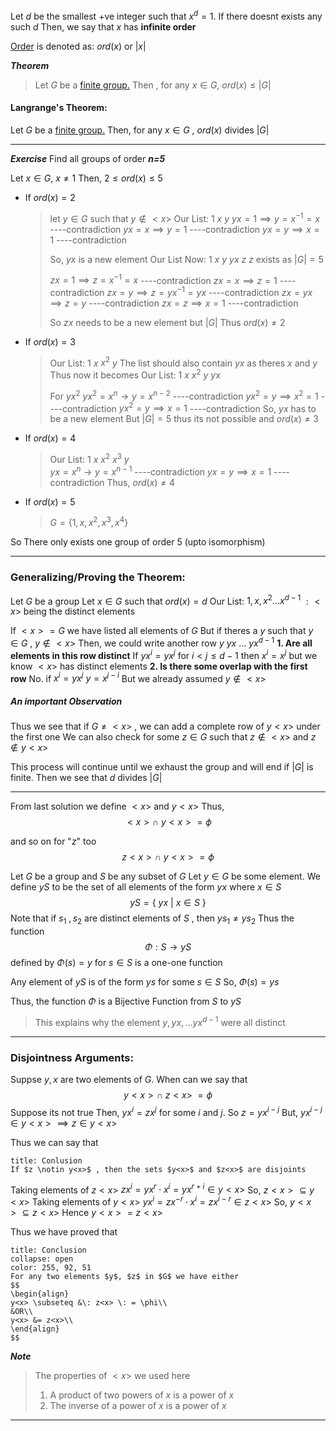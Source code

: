 Let $d$ be the smallest +ve integer such that $x^{d}=1$.
If there doesnt exists any such $d$ 
Then, we say that $x$ has **infinite order**

[Order](<Sub-Groups#Order of a Group>) is denoted as:  $ord(x)$ or $|x|$

***Theorem***
> Let $G$ be a [finite group.](<Sub-Groups#Order of a Group#Finite Groups>) Then , for any $x \in G$, 
> $ord(x) \leq |G|$


#### Langrange's Theorem:

Let $G$ be a [finite group.](<Sub-Groups#Order of a Group#Finite Groups>)
Then, for any $x \in G$ , $ord(x)$ divides $|G|$


-----------------------------------

***Exercise***
Find all groups of order ***n=5***

Let $x \in G$, $x \ne 1$
Then, $2 \leq ord(x) \leq 5$

- If $ord(x)=2$
  > let $y \in G$ such that $y \notin <x>$
  > Our List: $1$ $x$
  >               $y$
  > $yx=1 \implies y=x^{-1}=x$                    ----contradiction
  > $yx=x \implies y=1$                              ----contradiction
  > $yx=y \implies x=1$                              ----contradiction
  > 
  > So, $yx$ is a new element
  > Our List Now: 1  $x$
  >                        $y$  $yx$
  >                        $z$
  >$z$ exists as $|G|=5$ 
  >
  >$zx=1 \implies z=x^{-1}=x$                ----contradiction
  >$zx=x \implies z=1$                          ----contradiction
  >$zx = y \implies z=yx^{-1}=yx$            ----contradiction
  >$zx=yx \implies z=y$                        ----contradiction
  >$zx=z \implies x=1$                         ----contradiction
  >
  >So $zx$ needs to be a new element but $|G|$
  >Thus $ord(x)\neq 2$

- If $ord(x)=3$
  >Our List: $1$  $x$  $x^{2}$
  >              $y$
  > The list should also contain $yx$ as theres $x$ and $y$
  > Thus now it becomes
  > Our List:  $1$  $x$  $x^{2}$
  >                $y$  $yx$
  > 
  > For $yx^{2}$
  > $yx^{2}=x^{n} \rightarrow y=x^{n-2}$                ----contradiction
  > $yx^{2}=y \implies x^{2}=1$                 ----contradiction
  > $yx^{2}=y \implies x=1$                  ----contradiction
  > So, $yx$ has to be a new element
  > But $|G|=5$ thus its not possible and
  > $ord(x) \neq 3$
  
- If $ord(x)=4$
  > Our List:  $1$  $x$  $x^{2}$  $x^{3}$
  >                 $y$  
  > $yx=x^{n} \rightarrow y=x^{n-1}$               ----contradiction
  > $yx=y \implies x=1$                 ----contradiction
  > Thus,
  > $ord(x)\neq4$
   
- If $ord(x)=5$
  > $G = \{1, x, x^{2}, x^{3}, x^{4}\}$
  
So There only exists one group of order $5$ (upto isomorphism)

--------------------------------------

### Generalizing/Proving the Theorem:

Let $G$ be a group
Let $x \in G$ such that $ord(x)=d$
Our List: $1, x,x^{2}\dots x^{d-1}$      $:<x>$
being the distinct elements

If $<x> = G$ we have listed all elements of $G$
But if theres a $y$ such that $y \in G$ , $y \notin <x>$
Then, we could write another row 
$y$  $yx$  $\dots$  $yx^{d-1}$
	**1. Are all elements in this row distinct**
	   If $yx^{i}=yx^{j}$ for $i<j\leq d-1$
	   then $x^{i}=x^{j}$
	   but we know $<x>$ has distinct elements
	**2. Is there some overlap with the first row**
	   No.
	   if $x^{i}=yx^{j}$ 
	      $y=x^{j-i}$
	      But we already assumed $y \notin <x>$

##### An important Observation
Thus we see that if $G \neq <x>$ , we can add a complete row of $y<x>$ under the first one
We can also check for some $z \in G$ such that $z \notin <x>$ and $z \notin y<x>$

This process will continue until we exhaust the group and will end if $|G|$ is finite.
Then we see that $d$ divides $|G|$

----------------------------------

From last solution we define $<x>$ and $y<x>$ 
Thus, 
$$
<x> \cap \:y<x> = \phi
$$

and so on for "$z$" too
$$
z<x> \cap \: y<x> = \phi
$$

Let $G$ be a group and $S$ be any subset of $G$
Let $y \in G$ be some element.
We define $yS$ to be the set of all elements of the form $yx$ where $x \in S$
$$
yS = \{\:yx \:| \:x \in S \:\}
$$
Note that if $s_{1} \: ,s_{2}$ are distinct elements of $S$ , then $ys_{1} \neq ys_{2}$
Thus the function 
$$
\Phi : S \rightarrow yS 
$$
defined by $\Phi(s)=y$ for $s \in S$ is a one-one function

Any element of $yS$ is of the form $ys$ for some $s \in S$ 
So, $\Phi(s)=ys$

Thus, the function $\Phi$ is a Bijective Function from $S$ to $yS$
>This explains why the element $y, yx,\dots yx^{d-1}$ were all distinct

------------------------------------
### Disjointness Arguments:

Suppse $y,x$ are two elements of $G$. When can we say that 
$$
y<x> \cap \: z<x> \: = \phi
$$
Suppose its not true
Then, $yx^{i}=zx^{j}$ for some $i$ and $j$. So $z=yx^{i-j}$
But, $yx^{i-j} \in y<x> \implies z \in y<x>$

Thus we can say that 
```ad-note
title: Conlusion
If $z \notin y<x>$ , then the sets $y<x>$ and $z<x>$ are disjoints
```

Taking elements of  $z<x>$
	$zx^{i} = yx^{r}\cdot x^{i} = yx^{r+i} \in y<x>$
	So, $z<x> \subseteq y<x>$
Taking elements of $y<x>$
	$yx^{i}=zx^{-r}\cdot x^{i} = zx^{i-r} \in z<x>$
	So, $y<x> \subseteq z<x>$
Hence
	$y<x> = z<x>$

Thus we have proved that 
```ad-note
title: Conclusion
collapse: open
color: 255, 92, 51
For any two elements $y$, $z$ in $G$ we have either 
$$
\begin{align}
y<x> \subseteq &\: z<x> \: = \phi\\ 
&OR\\
y<x> &= z<x>\\
\end{align}
$$
```

***Note***
> The properties of $<x>$ we used here
> 1. A product of two powers of $x$ is a power of $x$
> 2. The inverse of a power of $x$ is a power of $x$



----------------------



